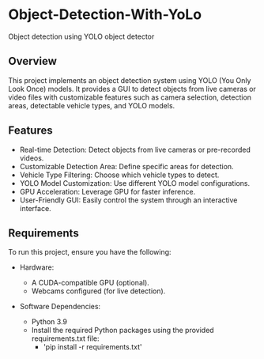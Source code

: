 # Object-Detection-With-YoLo
Object detection using YOLO object detector

## Overview
This project implements an object detection system using YOLO (You Only Look Once) models. It provides a GUI to detect objects from live cameras or video files with customizable features such as camera selection, detection areas, detectable vehicle types, and YOLO models.

## Features
- Real-time Detection: Detect objects from live cameras or pre-recorded videos.
- Customizable Detection Area: Define specific areas for detection.
- Vehicle Type Filtering: Choose which vehicle types to detect.
- YOLO Model Customization: Use different YOLO model configurations.
- GPU Acceleration: Leverage GPU for faster inference.
- User-Friendly GUI: Easily control the system through an interactive interface.

## Requirements
To run this project, ensure you have the following:

- Hardware:

  - A CUDA-compatible GPU (optional).
  - Webcams configured (for live detection).

- Software Dependencies:
  - Python 3.9 
  - Install the required Python packages using the provided requirements.txt file:
    - 'pip install -r requirements.txt'
 
